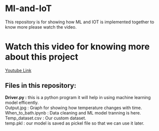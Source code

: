 # Ml-and-IoT
This repository is for showing how ML and IOT is implemented together to know more please watch the video.


# Watch this video for knowing more about this project 
<a href='https://youtu.be/eE281csQILc'> Youtube Link</a>

## Files in this repository:

<b>Driver.py :</b> this is a python program it will help in using machine learning model efficently.
<br>
Output.jpg : Graph for showing how temperature changes with time.
<br>
When_to_bath.ipynb : Data cleaning and ML model tranning is here.
<br>
Temp_dataset.csv : Our custom dataset.
<br>
temp.pkl : our model is saved as pickel file so that we can use it later.
